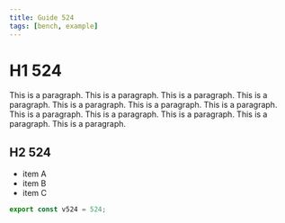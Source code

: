 ```yaml
---
title: Guide 524
tags: [bench, example]
---
```


# H1 524

This is a paragraph. This is a paragraph. This is a paragraph. This is a paragraph. This is a paragraph. This is a paragraph. This is a paragraph. This is a paragraph. This is a paragraph. This is a paragraph. This is a paragraph. This is a paragraph. 

## H2 524

- item A
- item B
- item C

```ts
export const v524 = 524;
```